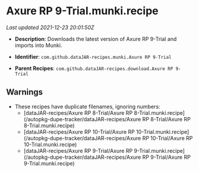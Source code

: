 # Axure RP 9-Trial.munki.recipe

_Last updated 2021-12-23 20:01:50Z_

- **Description**: Downloads the latest version of Axure RP 9-Trial and imports into Munki.

- **Identifier**: `com.github.dataJAR-recipes.munki.Axure RP 9-Trial`

- **Parent Recipes**: `com.github.dataJAR-recipes.download.Axure RP 9-Trial`


## Warnings

- These recipes have duplicate filenames, ignoring numbers:
    - [dataJAR-recipes/Axure RP 8-Trial/Axure RP 8-Trial.munki.recipe](/autopkg-dupe-tracker/dataJAR-recipes/Axure RP 8-Trial/Axure RP 8-Trial.munki.recipe)
    - [dataJAR-recipes/Axure RP 10-Trial/Axure RP 10-Trial.munki.recipe](/autopkg-dupe-tracker/dataJAR-recipes/Axure RP 10-Trial/Axure RP 10-Trial.munki.recipe)
    - [dataJAR-recipes/Axure RP 9-Trial/Axure RP 9-Trial.munki.recipe](/autopkg-dupe-tracker/dataJAR-recipes/Axure RP 9-Trial/Axure RP 9-Trial.munki.recipe)